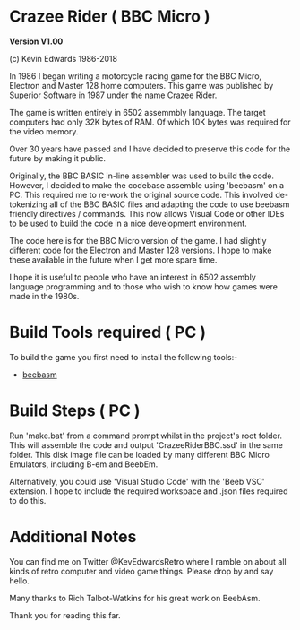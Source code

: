 # Crazee Rider ( BBC Micro )

**Version V1.00**

(c) Kevin Edwards 1986-2018

In 1986 I began writing a motorcycle racing game for the BBC Micro, Electron and Master 128 home computers. This game was published by Superior Software in 1987 under the name Crazee Rider.

The game is written entirely in 6502 assemmbly language. The target computers had only 32K bytes of RAM. Of which 10K bytes was required for the video memory.

Over 30 years have passed and I have decided to preserve this code for the future by making it public.

Originally, the BBC BASIC in-line assembler was used to build the code. However, I decided to make the codebase assemble using 'beebasm' on a PC. This required me to re-work the original source code. This involved de-tokenizing all of the BBC BASIC files and adapting the code to use beebasm friendly directives / commands. This now allows Visual Code or other IDEs to be used to build the code in a nice development environment.

The code here is for the BBC Micro version of the game. I had slightly different code for the Electron and Master 128 versions. I hope to make these available in the future when I get more spare time.

I hope it is useful to people who have an interest in 6502 assembly language programming and to those who wish to know how games were made in the 1980s.


# Build Tools required ( PC )

To build the game you first need to install the following tools:-

* [beebasm](https://github.com/stardot/beebasm)


# Build Steps ( PC )

Run 'make.bat' from a command prompt whilst in the project's root folder. This will assemble the code and output 'CrazeeRiderBBC.ssd' in the same folder. This disk image file can be loaded by many different BBC Micro Emulators, including B-em and BeebEm.

Alternatively, you could use 'Visual Studio Code' with the 'Beeb VSC' extension. I hope to include the required workspace and .json files required to do this.


# Additional Notes

You can find me on Twitter @KevEdwardsRetro where I ramble on about all kinds of retro computer and video game things. Please drop by and say hello.

Many thanks to Rich Talbot-Watkins for his great work on BeebAsm.

Thank you for reading this far.
